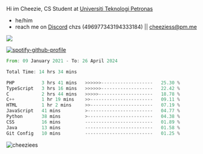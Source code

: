  Hi im Cheezie, CS Student at [Universiti Teknologi Petronas](https://www.utp.edu.my/Pages/Home.aspx)


- he/him  
- reach me on [Discord](https://discord.gg/R2zcmRMQym) chzs (496977343194333184) || [cheeziess@pm.me](mailto:cheeziess@pm.me) 

![](https://discord.c99.nl/widget/theme-3/496977343194333184.png)

[![spotify-github-profile](https://spotify-github-profile.vercel.app/api/view?uid=guwmvkhyh85uvierjzp9buh87&cover_image=true&theme=default&show_offline=true&bar_color=53b14f&bar_color_cover=true)](https://spotify-github-profile.vercel.app/api/view?uid=guwmvkhyh85uvierjzp9buh87&redirect=true)
<!--START_SECTION:waka-->

```rust
From: 09 January 2021 - To: 26 April 2024

Total Time: 14 hrs 34 mins

PHP          3 hrs 41 mins   >>>>>>-------------------   25.30 %
TypeScript   3 hrs 16 mins   >>>>>>-------------------   22.42 %
C            2 hrs 44 mins   >>>>>--------------------   18.78 %
C++          1 hr 19 mins    >>-----------------------   09.11 %
HTML         1 hr 2 mins     >>-----------------------   07.19 %
JavaScript   41 mins         >------------------------   04.77 %
Python       38 mins         >------------------------   04.38 %
CSS          16 mins         -------------------------   01.89 %
Java         13 mins         -------------------------   01.58 %
Git Config   10 mins         -------------------------   01.25 %
```

<!--END_SECTION:waka-->
<img src="https://komarev.com/ghpvc/?username=cheeziess&color=431c53" alt="cheeziees">
